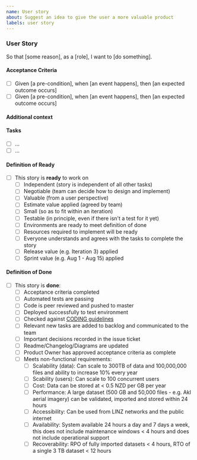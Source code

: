 ```yaml
---
name: User story
about: Suggest an idea to give the user a more valuable product
labels: user story
---
```


### User Story

<!-- A user story to describe why a user wants to do something, who the user is and what they want to do -->

So that [some reason], as a [role], I want to [do something].

<!-- optional: Instead of [existing behaviour] -->

#### Acceptance Criteria

<!-- Required artifacts to accept this feature as completed. -->

- [ ] Given [a pre-condition], when [an event happens], then [an expected outcome occurs]
- [ ] Given [a pre-condition], when [an event happens], then [an expected outcome occurs]

#### Additional context

<!-- Add any other context or mocked CLI commands or screenshots about the feature request here.-->

#### Tasks

<!-- Tasks needed to complete this enabler -->

- [ ] ...
- [ ] ...

#### Definition of Ready

- [ ] This story is **ready** to work on
  - [ ] Independent (story is independent of all other tasks)
  - [ ] Negotiable (team can decide how to design and implement)
  - [ ] Valuable (from a user perspective)
  - [ ] Estimate value applied (agreed by team)
  - [ ] Small (so as to fit within an iteration)
  - [ ] Testable (in principle, even if there isn't a test for it yet)
  - [ ] Environments are ready to meet definition of done
  - [ ] Resources required to implement will be ready
  - [ ] Everyone understands and agrees with the tasks to complete the story
  - [ ] Release value (e.g. Iteration 3) applied
  - [ ] Sprint value (e.g. Aug 1 - Aug 15) applied

#### Definition of Done

- [ ] This story is **done**:
  - [ ] Acceptance criteria completed
  - [ ] Automated tests are passing
  - [ ] Code is peer reviewed and pushed to master
  - [ ] Deployed successfully to test environment
  - [ ] Checked against [CODING guidelines](https://github.com/linz/geostore/blob/master/CODING.md)
  - [ ] Relevant new tasks are added to backlog and communicated to the team
  - [ ] Important decisions recorded in the issue ticket
  - [ ] Readme/Changelog/Diagrams are updated
  - [ ] Product Owner has approved acceptance criteria as complete
  - [ ] Meets non-functional requirements:
    - [ ] Scalability (data): Can scale to 300TB of data and 100,000,000 files and ability to
          increase 10% every year
    - [ ] Scability (users): Can scale to 100 concurrent users
    - [ ] Cost: Data can be stored at < 0.5 NZD per GB per year
    - [ ] Performance: A large dataset (500 GB and 50,000 files - e.g. Akl aerial imagery) can be
          validated, imported and stored within 24 hours
    - [ ] Accessibility: Can be used from LINZ networks and the public internet
    - [ ] Availability: System available 24 hours a day and 7 days a week, this does not include
          maintenance windows < 4 hours and does not include operational support
    - [ ] Recoverability: RPO of fully imported datasets < 4 hours, RTO of a single 3 TB dataset <
          12 hours
